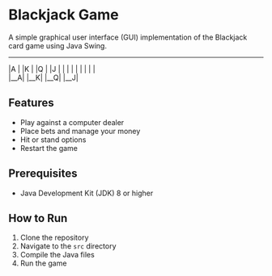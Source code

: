 # Blackjack Game

A simple graphical user interface (GUI) implementation of the Blackjack card game using Java Swing.
  ___     ___     ___     ___  
 |A  |   |K  |   |Q  |   |J  | 
 |   |   |   |   |   |   |   |  
 |__A|   |__K|   |__Q|   |__J|  

## Features
- Play against a computer dealer
- Place bets and manage your money
- Hit or stand options
- Restart the game

## Prerequisites

- Java Development Kit (JDK) 8 or higher

## How to Run
1. Clone the repository
2. Navigate to the `src` directory
3. Compile the Java files
4. Run the game
